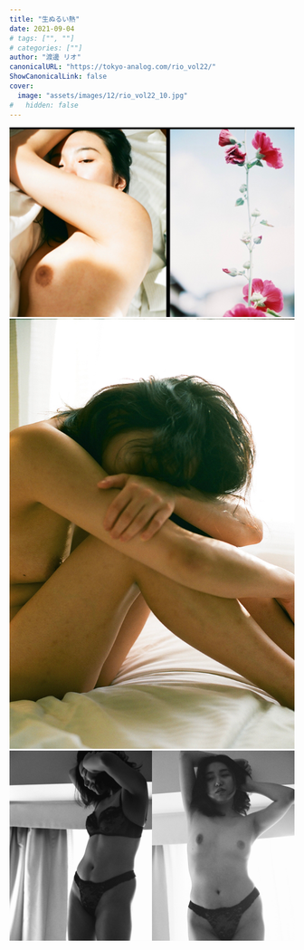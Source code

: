 ```yaml
---
title: "生ぬるい熱"
date: 2021-09-04
# tags: ["", ""]
# categories: [""]
author: "渡邊 リオ"
canonicalURL: "https://tokyo-analog.com/rio_vol22/"
ShowCanonicalLink: false
cover:
  image: "assets/images/12/rio_vol22_10.jpg"
#   hidden: false
---
```


![rio_vol22](/../assets/images/12/rio_vol22_10.jpg)
![rio_vol22](/../assets/images/12/rio_vol22_15.jpg)
![rio_vol22](/../assets/images/12/rio_vol22_26.jpg)
